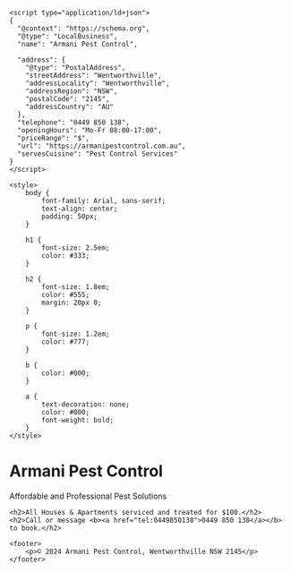 <!DOCTYPE html>
<html lang="en">
<head>
    <meta charset="UTF-8">
    <meta name="viewport" content="width=device-width, initial-scale=1.0">
    <meta name="description" content="Armani Pest Control - Affordable and Professional Pest Solutions in Wentworthville, NSW. All houses and apartments serviced and treated for $100.">
    <title>Armani Pest Control</title>

    
    <script type="application/ld+json">
    {
      "@context": "https://schema.org",
      "@type": "LocalBusiness",
      "name": "Armani Pest Control",
      
      "address": {
        "@type": "PostalAddress",
        "streetAddress": "Wentworthville",
        "addressLocality": "Wentworthville",
        "addressRegion": "NSW",
        "postalCode": "2145",
        "addressCountry": "AU"
      },
      "telephone": "0449 850 138",
      "openingHours": "Mo-Fr 08:00-17:00",
      "priceRange": "$",
      "url": "https://armanipestcontrol.com.au",
      "servesCuisine": "Pest Control Services"
    }
    </script>

    <style>
        body {
            font-family: Arial, sans-serif;
            text-align: center;
            padding: 50px;
        }

        h1 {
            font-size: 2.5em;
            color: #333;
        }

        h2 {
            font-size: 1.8em;
            color: #555;
            margin: 20px 0;
        }

        p {
            font-size: 1.2em;
            color: #777;
        }

        b {
            color: #000;
        }

        a {
            text-decoration: none;
            color: #000;
            font-weight: bold;
        }
    </style>
</head>
<body>
    <h1>Armani Pest Control</h1>
    <p>Affordable and Professional Pest Solutions</p>

    <h2>All Houses & Apartments serviced and treated for $100.</h2>
    <h2>Call or message <b><a href="tel:0449850138">0449 850 138</a></b> to book.</h2>

    <footer>
        <p>© 2024 Armani Pest Control, Wentworthville NSW 2145</p>
    </footer>
</body>
</html>
